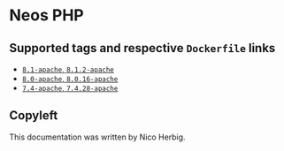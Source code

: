 # Neos PHP

## Supported tags and respective `Dockerfile` links

 * [`8.1-apache`, `8.1.2-apache`](https://github.com/nicoherbigio/docker-neos-php/blob/master/8.1/debian/apache/default/Dockerfile)
 * [`8.0-apache`, `8.0.16-apache`](https://github.com/nicoherbigio/docker-neos-php/blob/master/8.0/debian/apache/default/Dockerfile)
 * [`7.4-apache`, `7.4.28-apache`](https://github.com/nicoherbigio/docker-neos-php/blob/master/7.4/debian/apache/default/Dockerfile)

## Copyleft

This documentation was written by Nico Herbig.
